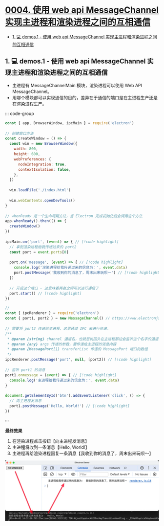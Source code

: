 # [0004. 使用 web api MessageChannel 实现主进程和渲染进程之间的互相通信](https://github.com/Tdahuyou/electron/tree/main/0004.%20%E4%BD%BF%E7%94%A8%20web%20api%20MessageChannel%20%E5%AE%9E%E7%8E%B0%E4%B8%BB%E8%BF%9B%E7%A8%8B%E5%92%8C%E6%B8%B2%E6%9F%93%E8%BF%9B%E7%A8%8B%E4%B9%8B%E9%97%B4%E7%9A%84%E4%BA%92%E7%9B%B8%E9%80%9A%E4%BF%A1)

<!-- region:toc -->
- [1. 💻 demos.1 - 使用 web api MessageChannel 实现主进程和渲染进程之间的互相通信](#1--demos1---使用-web-api-messagechannel-实现主进程和渲染进程之间的互相通信)
<!-- endregion:toc -->

## 1. 💻 demos.1 - 使用 web api MessageChannel 实现主进程和渲染进程之间的互相通信

- 主进程有 MessageChannelMain 模块，渲染进程可以使用 Web API MessageChannel。
- 用哪个模块都可以实现通信的目的，差异在于通信的端口是在主进程生产还是在渲染进程生产。

::: code-group

```js [index.js]
const { app, BrowserWindow, ipcMain } = require('electron')

// 创建窗口方法
const createWindow = () => {
  const win = new BrowserWindow({
    width: 800,
    height: 600,
    webPreferences: {
      nodeIntegration: true,
      contextIsolation: false,
    },
  })

  win.loadFile('./index.html')

  win.webContents.openDevTools()
}

// whenReady 是一个生命周期方法，当 Electron 完成初始化后会调用这个方法
app.whenReady().then(() => {
  createWindow()
})

ipcMain.on('port', (event) => { // [!code highlight]
  // 拿到渲染进程给我传递过来的 port2
  const port = event.ports[0]

  port.on('message', (event) => { // [!code highlight]
    console.log('渲染进程给我传递过来的信息为：', event.data)
    port.postMessage('我收到你的消息了，周末出来玩呗～') // [!code highlight]
  })

  // 开启这个端口 - 这意味着两者之间可以进行通信了
  port.start() // [!code highlight]
})
```

```js [renderer.js]
// 
const { ipcRenderer } = require('electron')
const { port1, port2 } = new MessageChannel() // https://www.electronjs.org/zh/docs/latest/tutorial/message-ports/#messageports-in-the-main-process

// 需要将 port2 传递给主进程，这里通过 IPC 来进行传递。
/**
 * @param {string} channel 通道名，也就是说回头在主进程那边会监听这个名字的通道
 * @param {any} args 传递的参数，要传递给主进程的消息内容
 * @param {MessagePort[]} transferList 传递的 MessagePort 端口的数组
 */
ipcRenderer.postMessage('port', null, [port2]) // [!code highlight]

// 监听 port1 的消息
port1.onmessage = (event) => { // [!code highlight]
  console.log('主进程给我传递过来的信息为：', event.data)
}

document.getElementById('btn').addEventListener('click', () => {
  // 向主进程发消息
  port1.postMessage('Hello, World!') // [!code highlight]
})
```

:::

**最终效果**

1. 在渲染进程点击按钮【向主进程发消息】
2. 主进程将收到一条消息【Hello, World!】
3. 主进程再给渲染进程回复一条消息【我收到你的消息了，周末出来玩呗～】

![](assets/2024-10-05-22-26-48.png)
